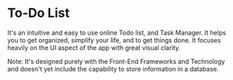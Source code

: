 # To-Do List
It's an intuitive and easy to use online Todo list, and Task Manager. It helps you to get organized, simplify your life, and to get things done.
It focuses heavily on the UI aspect of the app with great visual clarity. 

Note: It's designed purely with the Front-End Frameworks and Technology and doesn't yet include the capability to store information in a database.
